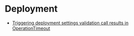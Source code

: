 # Deployment

* [Triggering deployment settings validation call results in OperationTimeout](./Triggering-deployment-settings-validation-call-results-in-OperationTimeout.md)
